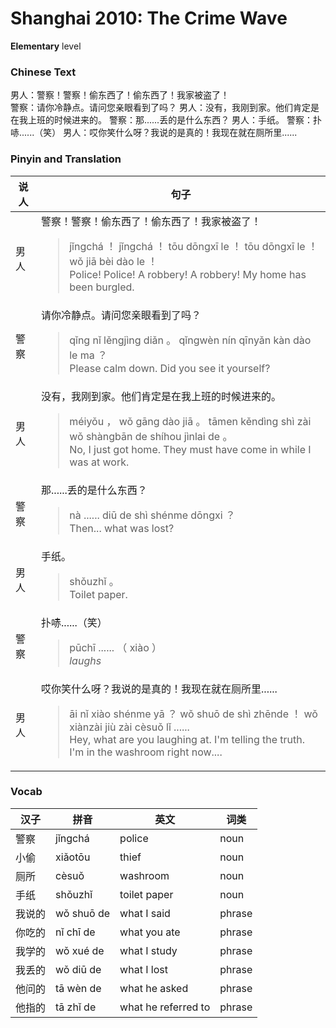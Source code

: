 # Shanghai 2010: The Crime Wave
**Elementary** level
### Chinese Text
男人：警察！警察！偷东西了！偷东西了！我家被盗了！<br />警察：请你冷静点。请问您亲眼看到了吗？
男人：没有，我刚到家。他们肯定是在我上班的时候进来的。
警察：那......丢的是什么东西？
男人：手纸。
警察：扑哧......（笑）
男人：哎你笑什么呀？我说的是真的！我现在就在厕所里......

### Pinyin and Translation
|说人|句子|
|----|----|
|男人|警察！警察！偷东西了！偷东西了！我家被盗了！<blockquote>jǐngchá ！ jǐngchá ！ tōu dōngxī le ！ tōu dōngxī le ！ wǒ jiā bèi dào le ！<br />Police! Police! A robbery! A robbery! My home has been burgled.</blockquote>|
|警察|请你冷静点。请问您亲眼看到了吗？<blockquote>qǐng nǐ lěngjìng diǎn 。 qǐngwèn nín qīnyǎn kàn dào le ma ？<br />Please calm down. Did you see it yourself?</blockquote>|
|男人|没有，我刚到家。他们肯定是在我上班的时候进来的。<blockquote>méiyǒu ， wǒ gāng dào jiā 。 tāmen kěndìng shì zài wǒ shàngbān de shíhou jìnlai de 。<br />No, I just got home. They must have come in while I was at work.</blockquote>|
|警察|那......丢的是什么东西？<blockquote>nà ...... diū de shì shénme dōngxi ？<br />Then... what was lost?</blockquote>|
|男人|手纸。<blockquote>shǒuzhǐ 。<br />Toilet paper.</blockquote>|
|警察|扑哧......（笑）<blockquote>pūchī ...... （ xiào ）<br />*laughs*</blockquote>|
|男人|哎你笑什么呀？我说的是真的！我现在就在厕所里......<blockquote>āi nǐ xiào shénme yā ？ wǒ shuō de shì zhēnde ！ wǒ xiànzài jiù zài cèsuǒ lǐ ......<br />Hey, what are you laughing at. I'm telling the truth. I'm in the washroom right now....</blockquote>|
### Vocab
|汉子|拼音|英文|词类|
|----|----|----|----|
|警察|jǐngchá|police|noun|
|小偷|xiǎotōu|thief|noun|
|厕所|cèsuǒ|washroom|noun|
|手纸|shǒuzhǐ|toilet paper|noun|
|我说的|wǒ shuō de|what I said|phrase|
|你吃的|nǐ chī de|what you ate|phrase|
|我学的|wǒ xué de|what I study|phrase|
|我丢的|wǒ diū de|what I lost|phrase|
|他问的|tā wèn de|what he asked|phrase|
|他指的|tā zhǐ de|what he referred to|phrase|